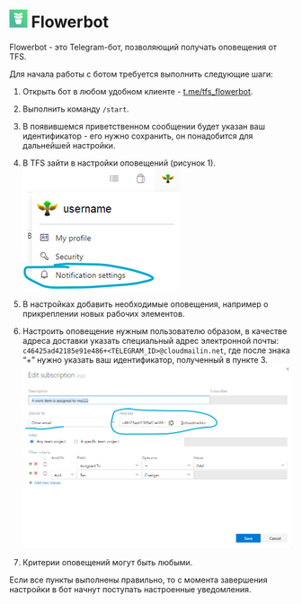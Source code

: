 # ![flowerbot](./assets/flowerbot-av-32.png) Flowerbot
Flowerbot - это Telegram-бот, позволяющий получать оповещения от TFS.

Для начала работы с ботом требуется выполнить следующие шаги:


1. Открыть бот в любом удобном клиенте - [t.me/tfs_flowerbot](https://t.me/tfs_flowerbot).
2. Выполнить команду `/start`.
3. В появившемся приветственном сообщении будет указан ваш идентификатор - его нужно сохранить, он понадобится для дальнейшей настройки.
4. В TFS зайти в настройки оповещений (рисунок 1).
![Рисунок 1. Настройки оповещений ТФС](./assets/flowerbot-guide-1.png)

5. В настройках добавить необходимые оповещения, например о прикреплении новых рабочих элементов.
6. Настроить оповещение нужным пользователю образом, в качестве адреса доставки указать специальный адрес электронной почты: `c46425ad42185e91e486+<TELEGRAM_ID>@cloudmailin.net`, где после знака “+” нужно указать ваш идентификатор, полученный в пункте 3.
![Рисунок 2. Настройка оповещения](./assets/flowerbot-guide-2.png)

7. Критерии оповещений могут быть любыми.

Если все пункты выполнены правильно, то с момента завершения настройки в бот начнут поступать настроенные уведомления.
